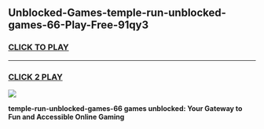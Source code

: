 
## Unblocked-Games-temple-run-unblocked-games-66-Play-Free-91qy3
<h3>
<a href="https://premium76.site?title=temple-run-unblocked-games-66&ref=23A">CLICK TO PLAY</a></h3>
<hr>

<h3>
<a href="https://premium76.site?title=temple-run-unblocked-games-66&ref=23A">CLICK 2 PLAY</a>
  
</h3>

<a href="https://premium76.site?title=temple-run-unblocked-games-66&ref=23A"><img src="https://clearcache.store/games.png"></a>


**temple-run-unblocked-games-66 games unblocked: Your Gateway to Fun and Accessible Online Gaming**
